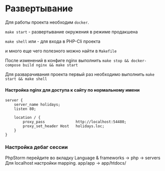 # Развертывание

Для работы проекта необходим `docker`.

`make start` - развертывание окружения в режиме продакшена

`make shell` или  - для входа в PHP-Cli проекта

и много еще чего полезного можно найти в `Makefile`

После изменений в конфиге nginx выполнить `make stop && docker-compose build nginx && make start`

Для разварачивания проекта первый раз необходимо выполнить
`make start && make shell`

#### Настройка nginx для доступа к сайту по нормальному имени
```
server {
    server_name holidays;
    listen 80;

    location / {
        proxy_pass              http://localhost:54480;
        proxy_set_header Host   holidays.loc;
    }
}
```

### Настройка дебаг сессии
PhpStorm перейдите во вкладку Language & frameworks -> php -> servers
Для localhost настройки mapping. app/app -> app/htdocs/
